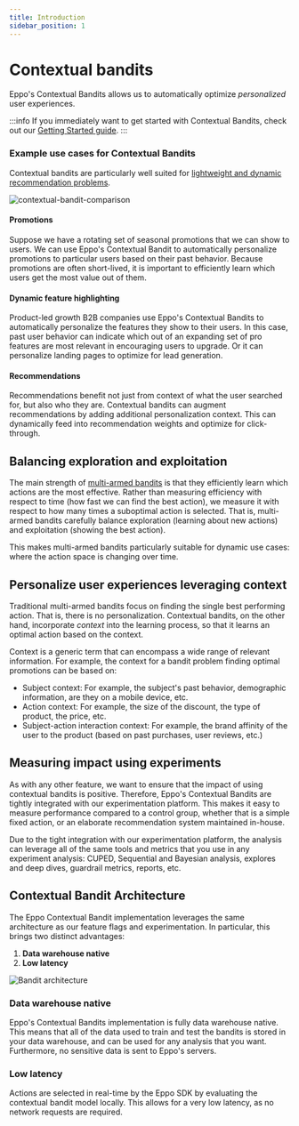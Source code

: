 ```yaml
---
title: Introduction
sidebar_position: 1
---
```



# Contextual bandits

Eppo's Contextual Bandits allows us to automatically optimize _personalized_ user experiences.

:::info
If you immediately want to get started with Contextual Bandits, check out our [Getting Started guide](/bandit-quickstart).
:::

### Example use cases for Contextual Bandits

Contextual bandits are particularly well suited for [lightweight and dynamic recommendation problems](https://www.geteppo.com/blog/contextual-bandit-algorithms-vs-recommendation-systems).

![contextual-bandit-comparison](/img/contextual-bandits/comparison-table.png)

#### Promotions

Suppose we have a rotating set of seasonal promotions that we can show to users. 
We can use Eppo's Contextual Bandit to automatically personalize promotions to particular users based on their past behavior.
Because promotions are often short-lived, it is important to efficiently learn which users get the most value out of them.

#### Dynamic feature highlighting

Product-led growth B2B companies use Eppo's Contextual Bandits to automatically personalize the features they show to their users.
In this case, past user behavior can indicate which out of an expanding set of pro features are most relevant in encouraging users to upgrade. Or it can personalize landing pages to optimize for lead generation.

#### Recommendations

Recommendations benefit not just from context of what the user searched for, but also who they are. Contextual bandits can augment recommendations by adding additional personalization context. This can dynamically feed into recommendation weights and optimize for click-through.

## Balancing exploration and exploitation

The main strength of [multi-armed bandits](http://sbubeck.com/SurveyBCB12.pdf) is that they efficiently learn which actions are the most effective. 
Rather than measuring efficiency with respect to time (how fast we can find the best action), we measure it with respect to how many times a suboptimal action is selected.
That is, multi-armed bandits carefully balance exploration (learning about new actions) and exploitation (showing the best action).

This makes multi-armed bandits particularly suitable for dynamic use cases: where the action space is changing over time.

## Personalize user experiences leveraging context

Traditional multi-armed bandits focus on finding the single best performing action. That is, there is no personalization.
Contextual bandits, on the other hand, incorporate _context_ into the learning process, so that it learns an optimal action based on the context.

Context is a generic term that can encompass a wide range of relevant information.
For example, the context for a bandit problem finding optimal promotions can be based on:

* Subject context: For example, the subject's past behavior, demographic information, are they on a mobile device, etc.
* Action context: For example, the size of the discount, the type of product, the price, etc.
* Subject-action interaction context: For example, the brand affinity of the user to the product (based on past purchases, user reviews, etc.)


## Measuring impact using experiments

As with any other feature, we want to ensure that the impact of using contextual bandits is positive. 
Therefore, Eppo's Contextual Bandits are tightly integrated with our experimentation platform.
This makes it easy to measure performance compared to a control group, whether that is a simple fixed action, or an elaborate recommendation system maintained in-house.

Due to the tight integration with our experimentation platform, the analysis can leverage all of the same tools and metrics that you use in any experiment analysis: CUPED, Sequential and Bayesian analysis, explores and deep dives, guardrail metrics, reports, etc.

## Contextual Bandit Architecture

The Eppo Contextual Bandit implementation leverages the same architecture as our feature flags and experimentation.
In particular, this brings two distinct advantages:

1. **Data warehouse native**
2. **Low latency**

![Bandit architecture](/img/contextual-bandits/bandit-architecture.png)

### Data warehouse native

Eppo's Contextual Bandits implementation is fully data warehouse native. 
This means that all of the data used to train and test the bandits is stored in your data warehouse, and can be used for any analysis that you want.
Furthermore, no sensitive data is sent to Eppo's servers. 

### Low latency

Actions are selected in real-time by the Eppo SDK by evaluating the contextual bandit model locally. 
This allows for a very low latency, as no network requests are required.
